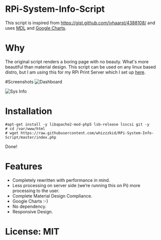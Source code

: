 # RPi-System-Info-Script
This script is inspired from https://gist.github.com/jvhaarst/4388108/ and uses [MDL](https://getmdl.io/) and [Google Charts](https://developers.google.com/chart/interactive/docs/gallery).

# Why
The original script renders a boring page with no beauty. What's more beautiful than material design. This script can be used on any linux based distro, but I am using this for my RPi Print Server which I set up [here](https://nishantarora.in/minimal-raspberry-pi-google-cloud-print-server.naml).

#Screenshots
![Dashboard](http://i.imgur.com/Fk1v8Tm.png)

![Sys Info](http://i.imgur.com/Cl1GxrJ.png)

# Installation

    #apt-get install -y libapache2-mod-php5 lsb-release lsscsi git -y
    # cd /var/www/html
    # wget https://raw.githubusercontent.com/whizzzkid/RPi-System-Info-Script/master/index.php

 Done!

# Features

 - Completely rewritten with performance in mind.
 - Less processing on server side (we’re running this on Pi) more processing to the user.
 - Complete Material Design Compliance.
 - Google Charts :-)
 - No dependency.
 - Responsive Design.

# License: MIT
